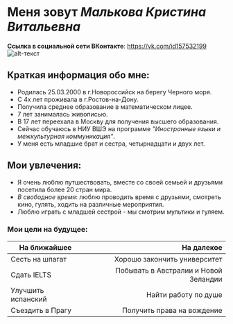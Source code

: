 # Меня зовут *Малькова Кристина Витальевна*
**Cсылка в социальной сети ВКонтакте**: <https://vk.com/id157532199>
![alt-текст](https://pp.userapi.com/c834100/v834100876/398cc/usoWeci_0WM.jpg)
## Краткая информация обо мне:
- Родилась 25.03.2000 в г.Новороссийск на берегу Черного моря.
- С 4х лет проживала в г.Ростов-на-Дону.
- Получила среднее образование в математическом лицее.
- 7 лет занималась живописью.
- В 17 лет переехала в Москву для получения высшего образования.
- Сейчас обучаюсь в НИУ ВШЭ на программе *"Иностранные языки и межкультурная коммуникация"*.
- У меня есть младшие брат и сестра, четырнадцати и двух лет.
## Мои увлечения:
+ Я очень люблю путшествовать, вместе со своей семьей и друзьями посетила более 20 стран мира.
+ *В свободное время*: люблю проводить время с друзьями, смотреть кино, гулять, ходить на различные мероприятия.
+ Люблю играть с младшей сестрой - мы смотрим мультики и гуляем.
### Мои цели на будущее:
**На ближайшее** | **На далекое**
---|---:
Сесть на шпагат | Хорошо закончить университет 
Сдать IELTS | Побывать в Австралии и Новой Зеландии
Улучшить испанский | Найти работу по душе
Съездить в Прагу | Получить права на вождение
